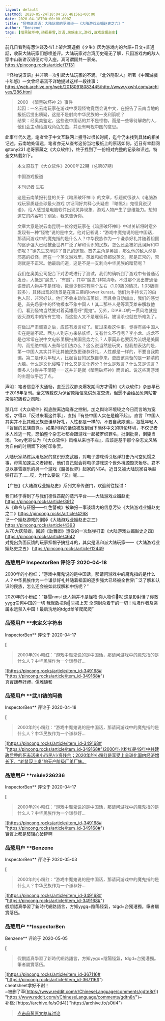 ```yaml
---
layout: default
Lastmod: 2020-05-24T18:04:20.481561+00:00
date: 2020-04-18T00:00:00.000Z
title: "怪物说汉语：大陆玩家的罗织经——《大陆游戏业媚赵史之六》"
author: "Benzene"
tags: [暗黑破坏神,动视暴雪,汉语,民族主义,游戏,游戏业媚赵史]
---
```


前几日看到有葱油谈及4/1上架台灣遊戲《夕生》因为游戏内的台語+日文+普通話，收获大陆玩家们怒喷差评。大陆玩家对台湾历史毫无了解，只因游戏内的敌人穿中山装讲汉语便对号入座，真可谓国共一家亲。https://pincong.rocks/article/17131  
  
『怪物说汉语』并非第一次引起大陆玩家的不满。『北外隱形人』所著《中國游戲十年怒》一文曾经语焉不详地提过这样一段往事：  
https://web.archive.org/web/20180918083445/http://www.yxwhl.com/archives/286.html  
  

> 2000　《暗黑破坏神 2》事件  
> 起因：一名云南玩家在游戏中发现怪物竟然会说中文，在报告了云南当地的报纸后提出质疑，这是不是射向中华民族的一支利箭呢？  
> 结果：经奥美鉴定，这些说中国话的并不是怪物，而是一些等待解救的人，他们会主动给游戏角色加血，并没有畸视中国的意思。

  
  
此事年代久远，笔者曾于中文互联网上搜寻过很长时间，迄今仍未找到具体的相关记述。云南地处偏远，笔者亦无从查考这份当地报纸上的原话如何。近日有幸翻阅@tony231 老哥家藏之《大众软件》，终于找到了一份相对完整的记录和评述，特全文转载如下。  
  
  

> 本文原载于《大众软件》2000年22期（总第87期）  
>   
> 中国游戏报道  
>   
> 本刊记者 生铁  
>   
> 这是云南某报刊登的关于《暗黑破坏神II》的文章，标题就很骇人《电脑游戏玩家质疑全球最火游戏 求证同好共释心头疑虑 『暗黑2』鬼怪竟说汉语》，给人感觉是电脑软件出现灵异现象、游戏人物产生了思维能力。想知道它的内容吧？别急，我来告诉你。  
>   
> 文章大意是说云南昆明一位徐姓玩家在《暗黑破坏神II》中过关斩将时意外发现有一种“怪物”说的是中文。他对记者说：“游戏中魔鬼说的是中国话，那请问游戏中的魔鬼指的是什么人？中华民族作为一个谦恭好礼并随着祖国的逐步强大已经被全世界广泛了解和认识的民族，怎么还会被如此误解和中伤呢？”徐先生又阐述了自己的逻辑。首先主角是英雄，那么他的敌人然是邪恶的妖怪，而在一个英文游戏里，英雄和妖怪都说英文，那是正常的，否则就是不正常。他最后问道，这是不是一支刺向中华民族的暗箭呢？  
>   
> 我们在奥美公司配合下对游戏进行了测试，我们的确听到了游戏中有普通话发音，大抵是“魔鬼”，“有贼”，其中“魔鬼”非常清晰。不过那个发出普通话语音的人物并不是怪物，数量少到只有两个左右（1.00版的情况，1.03版则较多），其体出现的场景是在第三幕的lower kurast。他们为手持长刀的白色人形，非常好认。他们不会主动攻击英雄，而且会自动加血，我们的感觉是，首先场景中的怪物根本不象中国人！其二那些人是等着英雄来解救他们，看到怪物当然要对着英雄高呼“魔鬼”。另外，DIABLO的一贯风格就是毁灭游戏中的所有生物，而这些人又不是雇佣兵，被误杀也就在所难免了。  
>   
> 在做过严肃调查之后，应该有发言权了。反过来看这件事，觉得有些中国人实在是输不起。西方人到东方来杀妖怪，又有什么不行呢？李小龙、成龙不是也常常在说中文电影里横扫美国黑势力么？人家莫非也要因为流氓是美国的，而拒绝中国人去帮他们法办么？这么说当然是玩笑，但我想表达的是，第一中国人其实并不比其他民族更谦恭好礼，人性都是一样的，不要自我欺骗。第二是作为年轻人，比起盲目的民族自尊来，更应该具备的是一颗清的大脑。什么是文化侵略？什么又是文化养分？什么是戏言？什么又是谎言？很多人分得并不清楚一一这并非是就《暗黑破坏神》而言的。说这些离游戏的主题似乎远了点。

  
  
  
声明：笔者信息不太通畅，直至武汉肺炎爆发期间方才得知《大众软件》杂志早已于2018年复刊。全文转载仅为保留原始信息供葱友交流，但愿不会给品葱网站带来侵犯版权之风险。  
  
那几年《大众软件》彻底脱离边晓春之控制，加之舆论环境较之今日而言略为宽松，才得以『反过来看这件事』，直指『有些中国人实在是输不起』，直言『中国人其实并不比其他民族更谦恭好礼，人性都是一样的，不要自我欺骗』，狠批年轻人『盲目的民族自尊』。如果同样的话语被放到当下简体中文的舆论环境，不仅记者本人难逃一死，恐怕整个杂志社都会跟游戏一起被罗织罪名，批倒批臭，倒毙当场。Tony老哥认为『《大众软件》风格从来也不左』，应该是基于那个杂志文风略为自由的时期留下的好印象罢。  
  
大陆玩家熟练运用赵家的意识形态武器，对电子游戏诱引赵弹打击乃司空见惯之事，毋需加速主义者掺和，他们自己就会将电子游戏这个世外桃源毁灭殆尽。君不见以暴雪娱乐的另一个游戏《魔兽世界》起家的NGA，近日又被大陆玩家召唤赵弹打击了……哎，为什么要说『又』呢……  
  
【广告】《大陆游戏业媚赵史》系列文章传送门，欢迎前往探讨：  
  
我们终于得到了与我们德性匹配的蒸汽平台——大陆游戏业媚赵史 https://pincong.rocks/article/3912  
从《命令与征服——红色警戒》被举报一事谈墙内的信息污染《大陆游戏业媚赵史之二》https://pincong.rocks/article/4268  
记一个媚赵游戏的倒掉《大陆游戏业媚赵史之三》 https://pincong.rocks/article/4393  
从70大庆禁娱，回顾《劲舞团》遭受的一次赵弹打击《大陆游戏业媚赵史之四》 https://pincong.rocks/article/4642  
对提出负面反馈的玩家扣帽子搞批斗的，其实是温和派大陆玩家——《大陆游戏业媚赵史之五》 https://pincong.rocks/article/12449

            
### 品葱用户 **InspectorBen** 评论于 2020-04-18
        
2000年的小粉红：“游戏中魔鬼说的是中国话，那请问游戏中的魔鬼指的是什么人？中华民族作为一个谦恭好礼并随着祖国的逐步强大已经被全世界广泛了解和认识的民族，怎么还会被如此误解和中伤呢？”  
  
2020年的小粉红：“暴雪nmsl 还人物并不是怪物 你人物你🐎呢 这是影射懂？你敢yygq任何中国的一切 我就敢把你🐎举报上天 全网封杀着干的一切！垃圾作者及亲属永远禁入中国！最后洗地的tdgd给爷爬爬爬”
        


            
### 品葱用户 **未定义字符串 
InspectorBen** 评论于 2020-04-17
        
[

> 2000年的小粉红：“游戏中魔鬼说的是中国话，那请问游戏中的魔鬼指的是什么人？中华民族作为一个谦恭好...

](https://pincong.rocks/article/item_id-349168# "https://pincong.rocks/article/item_id-349168#")  
真實謙恭好禮，儒雅隨和
        


            
### 品葱用户 **武川镇的阿勒 
InspectorBen** 评论于 2020-04-18
        
[

> 2000年的小粉红：“游戏中魔鬼说的是中国话，那请问游戏中的魔鬼指的是什么人？中华民族作为一个谦恭好...

](https://pincong.rocks/article/item_id-349168# "https://pincong.rocks/article/item_id-349168#")2000年小粉红是49年中共建政后整的死去活来小市民/小资残余；2020年的小粉红是享受上全球化国内经济增长下，“老鼠🐭上桌”的无产阶级厂弟厂妹。
        


            
### 品葱用户 **miule236236 
InspectorBen** 评论于 2020-04-17
        
[

> 2000年的小粉红：“游戏中魔鬼说的是中国话，那请问游戏中的魔鬼指的是什么人？中华民族作为一个谦恭好...

](https://pincong.rocks/article/item_id-349168# "https://pincong.rocks/article/item_id-349168#")  
實質上都是玻璃心破碎啊
        


            
### 品葱用户 **Benzene 
InspectorBen** 评论于 2020-05-03
        
[

> 2000年的小粉红：“游戏中魔鬼说的是中国话，那请问游戏中的魔鬼指的是什么人？中华民族作为一个谦恭好...

](https://pincong.rocks/article/item_id-349168# "https://pincong.rocks/article/item_id-349168#")  
假期認真學習了新時代網路語言，方知yygq=陰陽怪氣，tdgd=台獨港獨。筆者屬實落伍。
        


            
### 品葱用户 **InspectorBen 
Benzene** 评论于 2020-05-05
        
[

> 假期認真學習了新時代網路語言，方知yygq=陰陽怪氣，tdgd=台獨港獨。筆者屬實落伍。

](https://pincong.rocks/article/item_id-367116# "https://pincong.rocks/article/item_id-367116#")  
cheatsheet拿好不谢！  
~被删了草[https://www.reddit.com/r/ChineseLanguage/comments/gdtn8r/]( "https://www.reddit.com/r/ChineseLanguage/comments/gdtn8r/")~  
补档: [https://archive.fo/sOtI4]( "https://archive.fo/sOtI4")
        






> [点击品葱原文参与讨论](https://pincong.rocks/article/17863)

